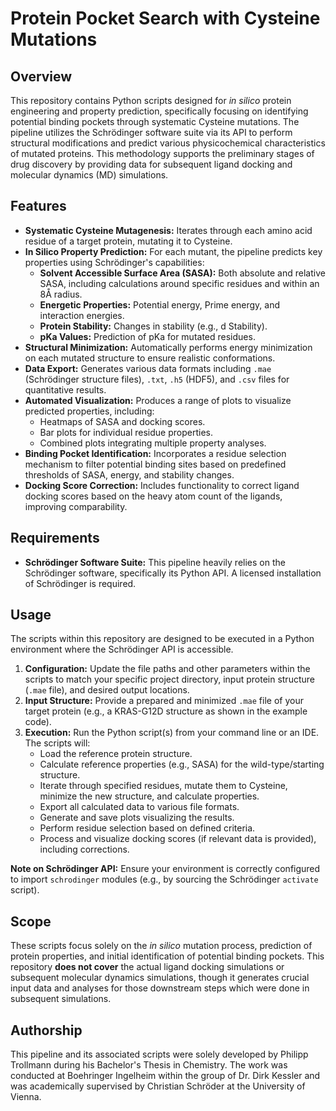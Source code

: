 # Protein Pocket Search with Cysteine Mutations

## Overview
This repository contains Python scripts designed for *in silico* protein engineering and property prediction, specifically focusing on identifying potential binding pockets through systematic Cysteine mutations. The pipeline utilizes the Schrödinger software suite via its API to perform structural modifications and predict various physicochemical characteristics of mutated proteins. This methodology supports the preliminary stages of drug discovery by providing data for subsequent ligand docking and molecular dynamics (MD) simulations.

## Features
*   **Systematic Cysteine Mutagenesis:** Iterates through each amino acid residue of a target protein, mutating it to Cysteine.
*   **In Silico Property Prediction:** For each mutant, the pipeline predicts key properties using Schrödinger's capabilities:
    *   **Solvent Accessible Surface Area (SASA):** Both absolute and relative SASA, including calculations around specific residues and within an 8Å radius.
    *   **Energetic Properties:** Potential energy, Prime energy, and interaction energies.
    *   **Protein Stability:** Changes in stability (e.g., d Stability).
    *   **pKa Values:** Prediction of pKa for mutated residues.
*   **Structural Minimization:** Automatically performs energy minimization on each mutated structure to ensure realistic conformations.
*   **Data Export:** Generates various data formats including `.mae` (Schrödinger structure files), `.txt`, `.h5` (HDF5), and `.csv` files for quantitative results.
*   **Automated Visualization:** Produces a range of plots to visualize predicted properties, including:
    *   Heatmaps of SASA and docking scores.
    *   Bar plots for individual residue properties.
    *   Combined plots integrating multiple property analyses.
*   **Binding Pocket Identification:** Incorporates a residue selection mechanism to filter potential binding sites based on predefined thresholds of SASA, energy, and stability changes.
*   **Docking Score Correction:** Includes functionality to correct ligand docking scores based on the heavy atom count of the ligands, improving comparability.

## Requirements
*   **Schrödinger Software Suite:** This pipeline heavily relies on the Schrödinger software, specifically its Python API. A licensed installation of Schrödinger is required.

## Usage
The scripts within this repository are designed to be executed in a Python environment where the Schrödinger API is accessible.

1.  **Configuration:** Update the file paths and other parameters within the scripts to match your specific project directory, input protein structure (`.mae` file), and desired output locations.
2.  **Input Structure:** Provide a prepared and minimized `.mae` file of your target protein (e.g., a KRAS-G12D structure as shown in the example code).
3.  **Execution:** Run the Python script(s) from your command line or an IDE. The scripts will:
    *   Load the reference protein structure.
    *   Calculate reference properties (e.g., SASA) for the wild-type/starting structure.
    *   Iterate through specified residues, mutate them to Cysteine, minimize the new structure, and calculate properties.
    *   Export all calculated data to various file formats.
    *   Generate and save plots visualizing the results.
    *   Perform residue selection based on defined criteria.
    *   Process and visualize docking scores (if relevant data is provided), including corrections.

**Note on Schrödinger API:** Ensure your environment is correctly configured to import `schrodinger` modules (e.g., by sourcing the Schrödinger `activate` script).

## Scope
These scripts focus solely on the *in silico* mutation process, prediction of protein properties, and initial identification of potential binding pockets. This repository **does not cover** the actual ligand docking simulations or subsequent molecular dynamics simulations, though it generates crucial input data and analyses for those downstream steps which were done in subsequent simulations.

## Authorship
This pipeline and its associated scripts were solely developed by Philipp Trollmann during his Bachelor's Thesis in Chemistry. The work was conducted at Boehringer Ingelheim within the group of Dr. Dirk Kessler and was academically supervised by Christian Schröder at the University of Vienna.

